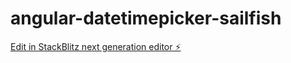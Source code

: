 # angular-datetimepicker-sailfish

[Edit in StackBlitz next generation editor ⚡️](https://stackblitz.com/~/github.com/StuApm/angular-datetimepicker-sailfish)